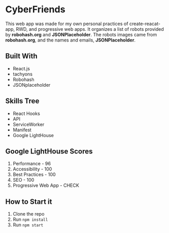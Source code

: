 # CyberFriends
This web app was made for my own personal practices of create-reacat-app, RWD, and progressive web apps.
It organizes a list of robots provided by **robohash.org** and **JSONPlaceholder**.
The robots images came from **robohash.org**, and the names and emails, **JSONPlaceholder**.
## Built With
* React.js
* tachyons
* Robohash
* JSONplaceholder
## Skills Tree
* React Hooks
* API
* ServiceWorker
* Manifest
* Google LightHouse
## Google LightHouse Scores
1. Performance - 96
2. Accessibility - 100
3. Best Practices - 100
4. SEO - 100
5. Progressive Web App - CHECK
## How to Start it
1. Clone the repo
1. Run `npm install`
1. Run `npm start`
